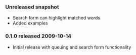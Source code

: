 ### Unreleased snapshot

* Search form can highlight matched words
* Added examples

### 0.1.0 released 2009-10-14

* Initial release with queuing and search form functionality
